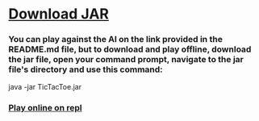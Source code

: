 <h1><a href="https://github.com/jroo3121/java-tic-tac-toe/blob/main/Tik%20Tak%20Toe/archives/TicTacToe.jar?raw=true">Download JAR</a></h1>

<h3>You can play against the AI on the link provided in the README.md file, but to download and play offline,
download the jar file, open your command prompt, navigate to the jar file's directory and use this command: </h3>

java -jar TicTacToe.jar

<p> </p>
<p> </p>
<p> </p>

<h3><a href="https://repl.it/talk/share/Tic-Tac-Toe/82499">Play online on repl</a></h3

